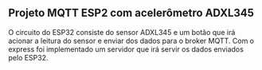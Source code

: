 ## Projeto MQTT ESP2 com acelerômetro ADXL345

O circuito do ESP32 consiste do sensor ADXL345 e um botão que irá acionar a leitura do sensor e enviar dos dados para o broker MQTT. Com o express foi implementado um servidor que irá servir os dados enviados pelo ESP32.